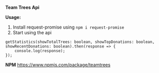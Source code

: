 **Team Trees Api**

**Usage:**

1) Install request-promise using `npm i request-promise`
2) Start using the api

```JS
getStatistics(showTotalTrees: boolean, showTopDonations: boolean, showRecentDonations: boolean).then(response => {
    console.log(response);
});
```

**NPM**
https://www.npmjs.com/package/teamtrees

